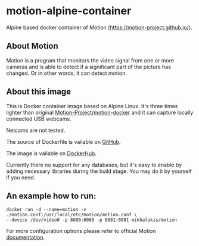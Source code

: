 # motion-alpine-container
Alpine based docker container of Motion (https://motion-project.github.io/).

## About Motion
Motion is a program that monitors the video signal from one or more cameras and is able to detect if a significant part of the picture has changed. Or in other words, it can detect motion.

## About this image
This is Docker container image based on Alpine Linux. It's three times lighter than original [Motion-Project/motion-docker](https://github.com/Motion-Project/motion-docker) and it can capture locally connected USB webcams.

Netcams are not tested.

The source of Dockerfile is vailable on [GitHub](https://github.com/mikhalakis/motion-alpine-container).

The image is vailable on [DockerHub](https://hub.docker.com/repository/docker/mikhalakis/motion).

Currently there no support for any databases, but it's easy to enable by adding necessary libraries during the build stage. You may do it by yourself if you need.

## An example how to run:
```
docker run -d --name=motion -v ./motion.conf:/usr/local/etc/motion/motion.conf \
--device /dev/video0 -p 8080:8080 -p 8081:8081 mikhalakis/motion
```
For more configuration options please refer to official Motion [documentation](https://motion-project.github.io/motion_guide.html).
